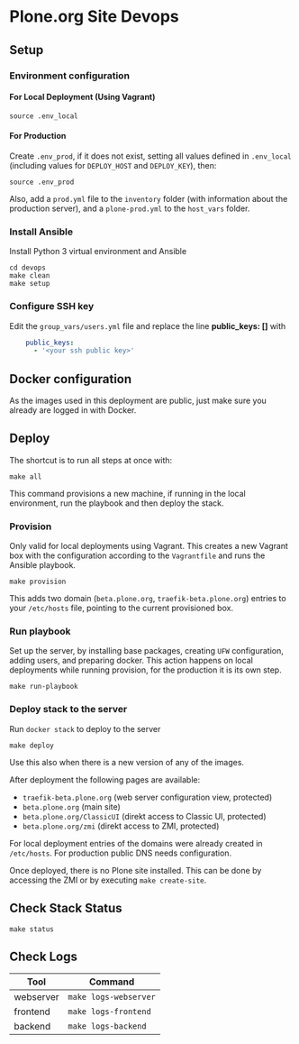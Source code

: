 # Plone.org Site Devops

## Setup

### Environment configuration
#### For Local Deployment (Using Vagrant)

```shell
source .env_local
```
#### For Production

Create `.env_prod`, if it does not exist, setting all values defined in `.env_local` (including values for `DEPLOY_HOST` and `DEPLOY_KEY`), then:

```shell
source .env_prod
```

Also, add a `prod.yml` file to the `inventory` folder (with information about the production server), and a `plone-prod.yml` to the `host_vars` folder.

### Install Ansible

Install Python 3 virtual environment and Ansible

```shell
cd devops
make clean
make setup
```

### Configure SSH key

Edit the `group_vars/users.yml` file and replace the line **public_keys: []** with

```yaml
    public_keys:
      - '<your ssh public key>'

```

## Docker configuration

As the images used in this deployment are public, just make sure you already are logged in with Docker.

## Deploy

The shortcut is to run all steps at once with:

```shell
make all
```

This command provisions a new machine, if running in the local environment, run the playbook and then deploy the stack.

### Provision

Only valid for local deployments using Vagrant. This creates a new Vagrant box with the configuration according to the `Vagrantfile` and runs the Ansible playbook.

```shell
make provision
```

This adds two domain (`beta.plone.org`, `traefik-beta.plone.org`) entries to your `/etc/hosts` file, pointing to the current provisioned box.

### Run playbook
Set up the server, by installing base packages, creating `UFW` configuration, adding users, and preparing docker.
This action happens on local deployments while running provision, for the production it is its own step.

```shell
make run-playbook
```

### Deploy stack to the server

Run `docker stack` to deploy to the server

```shell
make deploy
```
Use this also when there is a new version of any of the images.

After deployment the following pages are available:

- `traefik-beta.plone.org` (web server configuration view, protected)
- `beta.plone.org` (main site)
- `beta.plone.org/ClassicUI` (direkt access to Classic UI, protected)
- `beta.plone.org/zmi` (direkt access to ZMI, protected)

For local deployment entries of the domains were already created in `/etc/hosts`.
For production public DNS needs configuration.

Once deployed, there is no Plone site installed.
This can be done by accessing the ZMI or by executing `make create-site`.

## Check Stack Status

```shell
make status
```

## Check Logs

|Tool|Command|
|-|-|
|webserver|`make logs-webserver`|
|frontend|`make logs-frontend`|
|backend|`make logs-backend`|

